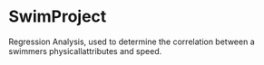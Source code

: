 # SwimProject
Regression Analysis, used to determine the correlation between a swimmers physicallattributes and speed.
